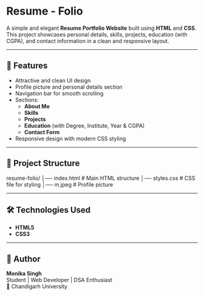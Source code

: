 # Resume - Folio

A simple and elegant **Resume Portfolio Website** built using **HTML** and **CSS**.  
This project showcases personal details, skills, projects, education (with CGPA), and contact information in a clean and responsive layout.

---

## 🚀 Features
- Attractive and clean UI design  
- Profile picture and personal details section  
- Navigation bar for smooth scrolling  
- Sections:
  - **About Me**
  - **Skills**
  - **Projects**
  - **Education** (with Degree, Institute, Year & CGPA)
  - **Contact Form**
- Responsive design with modern CSS styling  

---

## 📂 Project Structure

resume-folio/
│── index.html # Main HTML structure
│── styles.css # CSS file for styling
│── m.jpeg # Profile picture

---

## 🛠️ Technologies Used
- **HTML5**
- **CSS3**

---

## 👤 Author
**Monika Singh**  
Student | Web Developer | DSA Enthusiast  
📍 Chandigarh University
